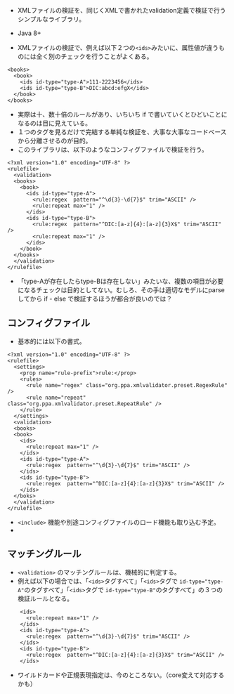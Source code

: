  * XMLファイルの検証を、同じくXMLで書かれたvalidation定義で検証で行うシンプルなライブラリ。
 * Java 8+

 * XMLファイルの検証で、例えば以下２つの```<ids>```みたいに、属性値が違うものには全く別のチェックを行うことがよくある。
```
<books>
  <book>
    <ids id-type="type-A">111-2223456</ids>
    <ids id-type="type-B">DIC:abcd:efgX</ids>
  </book>
</books>
```
 * 実際は十、数十倍のルールがあり、いちいち if で書いていくとひどいことになるのは目に見えている。
 * １つのタグを見るだけで完結する単純な検証を、大事な大事なコードベースから分離させるのが目的。
 * このライブラリは、以下のようなコンフィグファイルで検証を行う。
```
<?xml version="1.0" encoding="UTF-8" ?>
<rulefile>
  <validation>
  <books>
    <book>
      <ids id-type="type-A">
        <rule:regex  pattern="^\d{3}-\d{7}$" trim="ASCII" />
        <rule:repeat max="1" />
      </ids>
      <ids id-type="type-B">
        <rule:regex  pattern="^DIC:[a-z]{4}:[a-z]{3}X$" trim="ASCII" />
        <rule:repeat max="1" />
      </ids>
    </book>
  </books>
  </validation>
</rulefile>
```

 * 「type-Aが存在したらtype-Bは存在しない」みたいな、複数の項目が必要になるチェックは目的としてない。むしろ、その手は適切なモデルにparseしてから if - else で検証するほうが都合が良いのでは？


## コンフィグファイル

 * 基本的には以下の書式。
```
<?xml version="1.0" encoding="UTF-8" ?>
<rulefile>
  <settings>
    <prop name="rule-prefix">rule:</prop>
    <rules>
      <rule name="regex" class="org.ppa.xmlvalidator.preset.RegexRule" />
      <rule name="repeat" class="org.ppa.xmlvalidator.preset.RepeatRule" />
    </rule>
  </settings>
  <validation>
  <books>
  <book>
    <ids>
      <rule:repeat max="1" />
    </ids>
    <ids id-type="type-A">
      <rule:regex  pattern="^\d{3}-\d{7}$" trim="ASCII" />
    </ids>
    <ids id-type="type-B">
      <rule:regex  pattern="^DIC:[a-z]{4}:[a-z]{3}X$" trim="ASCII" />
    </ids>
  </boks>
  </validation>
</rulefile>
```

 * ```<include>``` 機能や別途コンフィグファイルのロード機能も取り込む予定。
 *

## マッチングルール

 * ```<validation>``` のマッチングルールは、機械的に判定する。
 * 例えば以下の場合では、「```<ids>```タグすべて」「```<ids>```タグで ```id-type="type-A"```のタグすべて」「```<ids>```タグで ```id-type="type-B"```のタグすべて」の３つの検証ルールとなる。
```
    <ids>
      <rule:repeat max="1" />
    </ids>
    <ids id-type="type-A">
      <rule:regex  pattern="^\d{3}-\d{7}$" trim="ASCII" />
    </ids>
    <ids id-type="type-B">
      <rule:regex  pattern="^DIC:[a-z]{4}:[a-z]{3}X$" trim="ASCII" />
    </ids>
```
 * ワイルドカードや正規表現指定は、今のところない。（core変えて対応するかも）